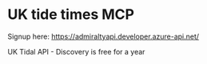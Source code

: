 # UK tide times MCP

Signup here: https://admiraltyapi.developer.azure-api.net/

UK Tidal API - Discovery is free for a year